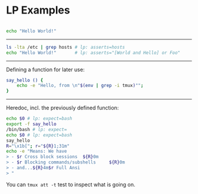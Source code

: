 # LP Examples


```page lp addsrc
```

```bash lp asserts=Hello fmt=xt_flat session=foo
echo "Hello World!"
```

<hr/>

```bash lp asserts=Hello fmt=xt_flat
ls -lta /etc | grep hosts # lp: asserts=hosts
echo "Hello World!"       # lp: asserts="[World and Hello] or Foo" 
```

<hr/>

Defining a function for later use:

```bash lp new_session=test
say_hello () { 
    echo -e "Hello, from \n"$(env | grep -i tmux)""; 
}
```

<hr/>

Heredoc, incl. the  previously defined function:

```bash lp session=test asserts=TMUX
echo $0 # lp: expect=bash
export -f say_hello
/bin/bash # lp: expect=
echo $0 # lp: expect=bash
say_hello
R="\x1b["; r="${R}1;31m"
echo -e "Means: We have
> - $r Cross block sessions  ${R}0m
> - $r Blocking commands/subshells     ${R}0m
> - and...${R}4m$r Full Ansi
> "
```

You can `tmux att -t` test to inspect what is going on.

